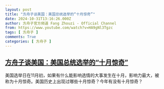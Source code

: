 ```yaml
---
layout: post
title: "方舟子谈美国：美国总统选举的“十月惊奇”"
date: 2024-10-31T13:16:26.000Z
author: 方舟子官方频道 Fang Zhouzi - Official Channel
from: https://www.youtube.com/watch?v=HA9gNl3Tgzc
tags: [ 方舟子 ]
comments: True
categories: [ 方舟子 ]
---
```

<!--1730380586000-->
[方舟子谈美国：美国总统选举的“十月惊奇”](https://www.youtube.com/watch?v=HA9gNl3Tgzc)
------

<div>
美国选举日在11月初，如果有什么能影响选情的大事发生在十月，影响力最大，被称为十月惊奇。美国历史上出现过哪些十月惊奇？今年有没有十月惊奇？
</div>
